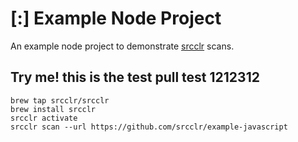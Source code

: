 # [:] Example Node Project

An example node project to demonstrate [srcclr](https://www.srcclr.com) scans.


## Try me! this is the test pull test 1212312


```
brew tap srcclr/srcclr
brew install srcclr
srcclr activate
srcclr scan --url https://github.com/srcclr/example-javascript
```
